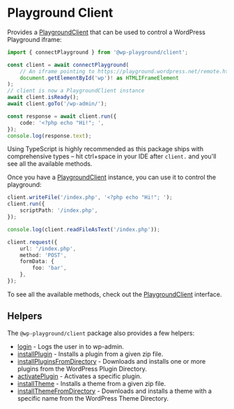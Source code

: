 # Playground Client

Provides a [PlaygroundClient](https://wordpress.github.io/wordpress-playground/interfaces/_wp_playground_client.PlaygroundClient.html) that can be used to control a WordPress Playground iframe:

```ts
import { connectPlayground } from '@wp-playground/client';

const client = await connectPlayground(
	// An iframe pointing to https://playground.wordpress.net/remote.html
	document.getElementById('wp')! as HTMLIFrameElement
);
// client is now a PlaygroundClient instance
await client.isReady();
await client.goTo('/wp-admin/');

const response = await client.run({
	code: '<?php echo "Hi!"; ',
});
console.log(response.text);
```

Using TypeScript is highly recommended as this package ships with comprehensive types – hit ctrl+space in your IDE after `client.` and you'll see all the available methods.

Once you have a [PlaygroundClient](https://wordpress.github.io/wordpress-playground/interfaces/_wp_playground_client.PlaygroundClient.html) instance, you can use it to control the playground:

```ts
client.writeFile('/index.php', '<?php echo "Hi!"; ');
client.run({
	scriptPath: '/index.php',
});

console.log(client.readFileAsText('/index.php'));

client.request({
	url: '/index.php',
	method: 'POST',
	formData: {
		foo: 'bar',
	},
});
```

To see all the available methods, check out the [PlaygroundClient](https://wordpress.github.io/wordpress-playground/interfaces/_wp_playground_client.PlaygroundClient.html) interface.

## Helpers

The `@wp-playground/client` package also provides a few helpers:

-   [login](https://wordpress.github.io/wordpress-playground/functions/_wp_playground_client.login.html) - Logs the user in to wp-admin.
-   [installPlugin](https://wordpress.github.io/wordpress-playground/functions/_wp_playground_client.installPlugin.html) - Installs a plugin from a given zip file.
-   [installPluginsFromDirectory](https://wordpress.github.io/wordpress-playground/functions/_wp_playground_client.installPluginsFromDirectory.html) - Downloads and installs one or more plugins from the WordPress Plugin Directory.
-   [activatePlugin](https://wordpress.github.io/wordpress-playground/functions/_wp_playground_client.activatePlugin.html) - Activates a specific plugin.
-   [installTheme](https://wordpress.github.io/wordpress-playground/functions/_wp_playground_client.installTheme.html) - Installs a theme from a given zip file.
-   [installThemeFromDirectory](https://wordpress.github.io/wordpress-playground/functions/_wp_playground_client.installThemeFromDirectory.html) - Downloads and installs a theme with a specific name from the WordPress Theme Directory.
